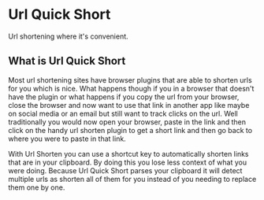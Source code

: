 # Url Quick Short

Url shortening where it's convenient.

## What is Url Quick Short

Most url shortening sites have browser plugins that are able to shorten urls for you which is nice. What happens though if you in a browser that doesn't have the plugin or what happens if you copy the url from your browser, close the browser and now want to use that link in another app like maybe on social media or an email but still want to track clicks on the url. Well traditionally you would now open your browser, paste in the link and then click on the handy url shorten plugin to get a short link and then go back to where you were to paste in that link.

With Url Shorten you can use a shortcut key to automatically shorten links that are in your clipboard. By doing this you lose less context of what you were doing. Because Url Quick Short parses your clipboard it will detect multiple urls as shorten all of them for you instead of you needing to replace them one by one. 